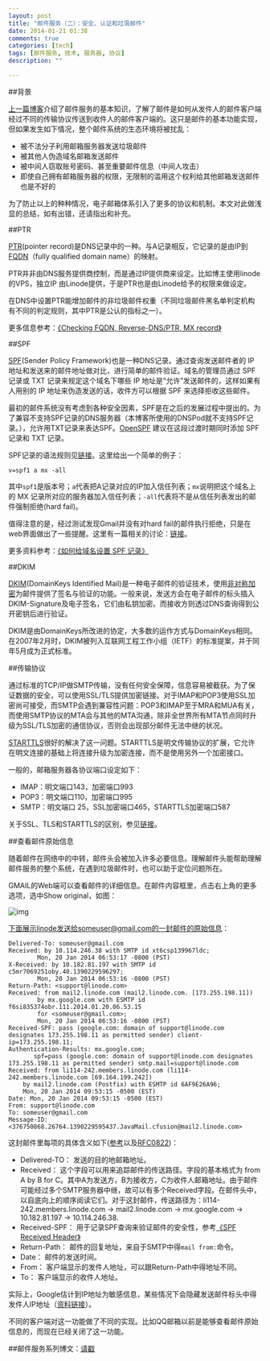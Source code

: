 ```yaml
---
layout: post
title: "邮件服务（二）：安全、认证和垃圾邮件"
date: 2014-01-21 01:38
comments: true
categories: [tech]
tags: [邮件服务, 技术, 服务器, 协议]
description: ""

---
```


##背景

[上一篇博客](http://biaobiaoqi.me/blog/2014/01/20/email-1/)介绍了邮件服务的基本知识，了解了邮件是如何从发件人的邮件客户端经过不同的传输协议传送到收件人的邮件客户端的。这只是邮件的基本功能实现，但如果发生如下情况，整个邮件系统的生态环境将被扰乱：

* 被不法分子利用邮箱服务器发送垃圾邮件
* 被其他人伪造域名邮箱发送邮件
* 被中间人窃取账号密码、甚至重要邮件信息（中间人攻击）
* 即使自己拥有邮箱服务器的权限，无限制的滥用这个权利给其他邮箱发送邮件也是不好的

为了防止以上的种种情况，电子邮箱体系引入了更多的协议和机制。本文对此做浅显的总结，如有出错，还请指出和补充。

<!--more-->

##PTR

[PTR](http://en.wikipedia.org/wiki/List_of_DNS_record_types#PTR)(pointer record)是DNS记录中的一种。与A记录相反，它记录的是由IP到[FQDN](http://en.wikipedia.org/wiki/Fully_qualified_domain_name)（fully qualified domain name）的映射。

PTR并非由DNS服务提供商控制，而是通过IP提供商来设定。比如博主使用linode的VPS，独立IP 由Linode提供，于是PTR也是由Linode给予的权限来做设定。

在DNS中设置PTR能增加邮件的非垃圾邮件权重（不同垃圾邮件黑名单判定机构有不同的判定规则，其中PTR是公认的指标之一）。

更多信息参考：[《Checking FQDN, Reverse-DNS/PTR, MX record》](https://rtcamp.com/tutorials/mail/fqdn-reverse-dns-ptr-mx-record-checks/)

##SPF

[SPF](http://en.wikipedia.org/wiki/Sender_Policy_Framework)(Sender Policy Framework)也是一种DNS记录。通过查询发送邮件者的 IP 地址和发送来的邮件地址做对比，进行简单的邮件验证。域名的管理员通过 SPF 记录或 TXT 记录来规定这个域名下哪些 IP 地址是“允许”发送邮件的，这样如果有人用别的 IP 地址来伪造发送的话，收件方可以根据 SPF 来选择拒收这些邮件。

最初的邮件系统没有考虑到各种安全因素，SPF是在之后的发展过程中提出的。为了兼容不支持SPF记录的DNS服务器（本博客所使用的DNSPod就不支持SPF记录。），允许用TXT记录来表达SPF。[OpenSPF](www.openspf.org) 建议在这段过渡时期同时添加 SPF 记录和 TXT 记录。

SPF记录的语法规则见[链接](http://www.openspf.org/SPF_Record_Syntax)。这里给出一个简单的例子：

`v=spf1 a mx -all`

其中`spf1`是版本号；`a`代表把A记录对应的IP加入信任列表；`mx`说明把这个域名上的 MX 记录所对应的服务器加入信任列表；`-all`代表将不是从信任列表发出的邮件强制拒绝(hard fail)。


值得注意的是，经过测试发现Gmail并没有对hard fail的邮件执行拒绝，只是在web界面做出了一些提醒。这里有一篇相关的讨论：[链接](http://www.gossamer-threads.com/lists/spf/discuss/32914)。


更多资料参考：[《如何给域名设置 SPF 记录》](http://t.tt/31/)


##DKIM


[DKIM](http://www.dkim.org/)(DomainKeys Identified Mail)是一种电子邮件的验证技术，使用[非对称加密](http://zh.wikipedia.org/wiki/%E5%85%AC%E5%BC%80%E5%AF%86%E9%92%A5%E5%8A%A0%E5%AF%86)为邮件提供了签名与验证的功能。一般来说，发送方会在电子邮件的标头插入DKIM-Signature及电子签名，它们由私钥加密。而接收方则透过DNS查询得到公开密钥后进行验证。

DKIM是由DomainKeys所改进的协定，大多数的运作方式与DomainKeys相同。在2007年2月时，DKIM被列入互联网工程工作小组（IETF）的标准提案，并于同年5月成为正式标准。


##传输协议

通过标准的TCP/IP做SMTP传输，没有任何安全保障，信息容易被截获。为了保证数据的安全，可以使用SSL/TLS提供加密链接。对于IMAP和POP3使用SSL加密尚可接受，而SMTP会遇到兼容性问题：POP3和IMAP至于MRA和MUA有关，而使用SMTP协议的MTA会与其他的MTA沟通，除非全世界所有MTA节点同时升级为SSL/TLS加密的通信协议，否则会出现部分邮件无法中继的状况。

[STARTTLS](http://en.wikipedia.org/wiki/STARTTLS)很好的解决了这一问题。STARTTLS是明文传输协议的扩展，它允许在明文连接的基础上将连接升级为加密连接，而不是使用另外一个加密接口。

一般的，邮箱服务器各协议端口设定如下：

* IMAP：明文端口143，加密端口993
* POP3：明文端口110，加密端口995
* SMTP：明文端口 25，SSL加密端口465，STARTTLS加密端口587


关于SSL、TLS和STARTTLS的区别，参见[链接](https://www.fastmail.fm/help/technology_ssl_vs_tls_starttls.html)。


##查看邮件原始信息

随着邮件在网络中的中转，邮件头会被加入许多必要信息。理解邮件头能帮助理解邮件服务的整个系统，在遇到垃圾邮件时，也可以助于定位问题所在。

GMAIL的Web端可以查看邮件的详细信息。在邮件内容框里，点击右上角的更多选项，选中Show original，如图：

![img](http://biaobiaoqi.u.qiniudn.com/emailori-mail.png?imageView/2/w/800/h/800)

下面展示linode发送给someuser@gmail.com的一封邮件的原始信息：

```                                                                                                                                                                                                                                                       
Delivered-To: someuser@gmail.com
Received: by 10.114.246.38 with SMTP id xt6csp139967ldc;
        Mon, 20 Jan 2014 06:53:17 -0800 (PST)
X-Received: by 10.182.81.197 with SMTP id c5mr7069251oby.40.1390229596297;
        Mon, 20 Jan 2014 06:53:16 -0800 (PST)
Return-Path: <support@linode.com>
Received: from mail2.linode.com (mail2.linode.com. [173.255.198.11])
        by mx.google.com with ESMTP id f6si835374obr.111.2014.01.20.06.53.15
        for <someuser@gmail.com>;
        Mon, 20 Jan 2014 06:53:16 -0800 (PST)
Received-SPF: pass (google.com: domain of support@linode.com designates 173.255.198.11 as permitted sender) client-ip=173.255.198.11;
Authentication-Results: mx.google.com;
       spf=pass (google.com: domain of support@linode.com designates 173.255.198.11 as permitted sender) smtp.mail=support@linode.com
Received: from li114-242.members.linode.com (li114-242.members.linode.com [69.164.199.242])
	by mail2.linode.com (Postfix) with ESMTP id 6AF9E26A96;
	Mon, 20 Jan 2014 09:53:15 -0500 (EST)
Date: Mon, 20 Jan 2014 09:53:15 -0500 (EST)
From: support@linode.com
To: someuser@gmail.com
Message-ID: <376750868.26764.1390229595437.JavaMail.cfusion@mail2.linode.com>
```
这封邮件里每项的具体含义如下([参考](https://support.google.com/mail/answer/29436?hl=en)以及[RFC0822](http://www.ietf.org/rfc/rfc0822.txt))：

* Delivered-TO： 发送的目的地邮箱地址。
* Received： 这个字段可以用来追踪邮件的传送路径。字段的基本格式为 from A by B for C。其中A为发送方，B为接收方，C为收件人邮箱地址。由于邮件可能经过多个SMTP服务器中继，故可以有多个Received字段。在邮件头中，以自底向上的顺序阅读它们。对于这封邮件，传送路径为：li114-242.members.linode.com -> mail2.linode.com -> mx.google.com -> 10.182.81.197 -> 10.114.246.38.
* Received-SPF： 用于记录SPF查询来验证邮件的安全性，参考[《SPF Received Header》](http://www.openspf.org/SPF_Received_Header)
* Return-Path： 邮件的回复地址，来自于SMTP中得`mail from:`命令。
* Date： 邮件的发送时间。
* From： 客户端显示的发件人地址，可以跟Return-Path中得地址不同。
* To： 客户端显示的收件人地址。


实际上，Google估计到IP地址为敏感信息，某些情况下会隐藏发送邮件标头中得发件人IP地址（[资料链接](https://support.google.com/mail/answer/26903?hl=zh-Hans&hlrm=en)）。

不同的客户端对这一功能做了不同的实现。比如QQ邮箱以前是能够查看邮件原始信息的，而现在已经关闭了这一功能。


##邮件服务系列博文：[请戳](http://biaobiaoqi.me/tags/you-jian-fu-wu/)
